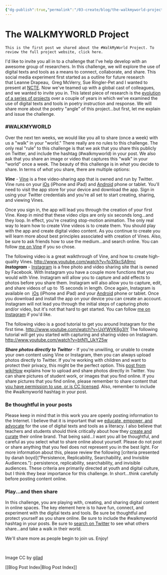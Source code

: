 ```yaml
---
{"dg-publish":true,"permalink":"/03-create/blog/the-walkmyworld-project/","title":"The #WALKMYWORLD Project","tags":["digital-media","instagram","online-content-construction","vine","walkmyworld"]}
---
```


# The WALKMYWORLD Project

```
This is the first post we shared about the #WalkMyWorld Project. To review the full project website, click here.
```

I'd like to invite you all in to a challenge that I've help develop with an awesome group of researchers. In this challenge, we will explore the use of digital texts and tools as a means to connect, collaborate, and share. This social media experiment first started as a outline for future research that Leanne Drapeau,  Greg McVerry, Sue Ringler-Pet and I wanted to present at [NCTE](http://www.ncte.org/). Now we've teamed up with a global cast of colleagues, and we wanted to invite you in. This latest piece of research is the [evolution of a series of projects](http://wiobyrne.com/social-networking-and-writing-documentary-poetry/) over a couple of years in which we've examined the use of digital texts and tools in poetry instruction and response. We will share more about the poetry "angle" of this project...but first, let me explain and issue the challenge.

### #WALKMYWORLD

Over the next ten weeks, we would like you all to share (once a week) with us a "walk" in your "world." There really are no rules to this challenge. The only real "rule" to this challenge is that we ask that you share this publicly on Twitter, and include the hashtag (#walkmyworld) in your post. We also ask that you share an image or video that captures this "walk" in your "world" once a week. The beauty of this challenge is in _what_ you decide to share. In terms of _what_ you share, there are multiple options:

_**Vine**_ - [Vine](https://vine.co/) is a free video-sharing app that is owned and run by Twitter. Vine runs on your [iOs](https://itunes.apple.com/us/app/vine/id592447445?mt=8) (iPhone and iPad) and [Android](https://play.google.com/store/apps/details?id=co.vine.android) phone or tablet. You'll need to visit the app store for your device and download the app. Sign in using your Twitter credentials and you're all set to start creating, sharing, and viewing Vines.

Once you sign in, the app will lead you through the creation of your first Vine. Keep in mind that these video clips are only six seconds long...and they loop. In effect, you're creating stop-motion animation. The only real way to learn how to create Vine videos is to create them. You should play with the app and create digital video content. As you continue to create you will learn more about best principles associated with creation of Vines. Also, be sure to ask friends how to use the medium...and search online. You can follow [me on Vine](https://vine.co/wiobyrne) if you so chose.

The following video is a great walkthrough of Vine, and how to create high-quality Vines. http://www.youtube.com/watch?v=fp3XkcSA9mc **_Instagram_** \- [Instagram](http://instagram.com/) is a free photo and video sharing site that is owned by Facebook. With Instagram you have a couple more functions that you would with Vine. Instagram will allow you to capture and add effects to photos before you share them. Instagram will also allow you to capture, edit, and share videos of up to  15 seconds in length. Once again, Instagram is available on  [iOs](https://itunes.apple.com/us/app/instagram/id389801252?mt=8) (iPhone and iPad) and your [Android](https://play.google.com/store/apps/details?id=com.instagram.android) phone or tablet. Once you download and install the app on your device you can create an account. Instagram will not lead you through the initial steps of capturing photo and/or video, but it's not that hard to get started. You can follow [me on Instagram](http://instagram.com/wiobyrne) if you'd like.

The following video is a good tutorial to get you around Instagram for the first time. http://www.youtube.com/watch?v=UsYWVK6g3IY The following tutorial will get you started with capturing and sharing video on Instagram. http://www.youtube.com/watch?v=btN1\_UkYZ5w

_**Share photos directly to** **Twitter**_ - If you're unwilling, or unable to create your own content using Vine or Instagram, then you can always upload photos directly to Twitter. If you're working with children and want to protect their privacy, this might be the perfect option. This [post from wikiHow](http://www.wikihow.com/Share-Photos-on-Twitter) explains how to upload and share photos directly in Twitter. You can share pictures of student work, or images that you find online. If you share pictures that you find online, please remember to share content that [you have permission to use, or is CC licensed](http://wiobyrne.com/creative-commons-licensing-of-open-educational-content/). Also, remember to include the #walkmyworld hashtag in your post.

### Be thoughtful in your posts

Please keep in mind that in this work you are openly posting information to the Internet. I believe that it is important that we [educate, empower, and advocate](http://wiobyrne.com/privacy-identity-and-protecting-yourself-and-your-students-online/) for the use of digital texts and tools as a literacy. I also believe that teachers and students should think critically about how they [create and curate](http://wiobyrne.com/creating-and-curating-your-online-brand/) their online brand. That being said...I want you all be thoughtful, and careful as you select what to share online about yourself. Please do not post or share anything that you feel does not represent you in the best light. For more information about this, please review the following [criteria presented by danah boyd](“Persistence, Replicability, Searchability, and Invisible Audiences.”): persistence, replicability, searchability, and invisible audiences. These criteria are primarily directed at youth and digital culture, but I think they bear importance for this challenge. In short...think carefully before posting content online.

### Play...and then share

In this challenge, you are playing with, creating, and sharing digital content in online spaces. The key element here is to have fun, connect, and experiment with the digital texts and tools. Be sure be thoughtful and protect yourself as you share online. Be sure to include the #walkmyworld hashtag in your posts. Be sure to [search on Twitter](http://visibletweets.com/#query=%23walkmyworld&animation=1) to see what others share...and take a walk in their world.

We'll share more as people begin to join us. Enjoy!

 

Image CC by [gilad](http://www.deviantart.com/art/A-walk-on-the-other-side-45062357)

[[Blog Post Index\|Blog Post Index]]